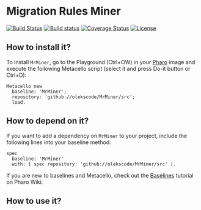 # Migration Rules Miner

[![Build Status](https://travis-ci.org/olekscode/MrMiner.svg?branch=master)](https://travis-ci.org/olekscode/MrMiner)
[![Build status](https://ci.appveyor.com/api/projects/status/ify7vkcfe4a5gp6b?svg=true)](https://ci.appveyor.com/project/olekscode/mrminer)
[![Coverage Status](https://coveralls.io/repos/github/olekscode/MrMiner/badge.svg?branch=master)](https://coveralls.io/github/olekscode/MrMiner?branch=master)
[![License](https://img.shields.io/badge/license-MIT-blue.svg)](https://raw.githubusercontent.com/olekscode/MrMiner/master/LICENSE)

## How to install it?

To install `MrMiner`, go to the Playground (Ctrl+OW) in your [Pharo](https://pharo.org/) image and execute the following Metacello script (select it and press Do-it button or Ctrl+D):

```Smalltalk
Metacello new
  baseline: 'MrMiner';
  repository: 'github://olekscode/MrMiner/src';
  load.
```

## How to depend on it?

If you want to add a dependency on `MrMiner` to your project, include the following lines into your baseline method:

```Smalltalk
spec
  baseline: 'MrMiner'
  with: [ spec repository: 'github://olekscode/MrMiner/src' ].
```

If you are new to baselines and Metacello, check out the [Baselines](https://github.com/pharo-open-documentation/pharo-wiki/blob/master/General/Baselines.md) tutorial on Pharo Wiki.

## How to use it?

